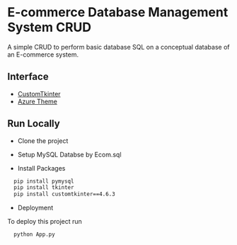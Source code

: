 # E-commerce Database Management System CRUD

A simple CRUD to perform basic database SQL on a conceptual database of an E-commerce system.

## Interface

 - [CustomTkinter](https://github.com/TomSchimansky/CustomTkinter)
 - [Azure Theme](https://github.com/rdbende/Azure-ttk-theme)

## Run Locally

- Clone the project

- Setup MySQL Databse by Ecom.sql

- Install Packages

```bash
  pip install pymysql
  pip install tkinter
  pip install customtkinter==4.6.3
```

- Deployment

To deploy this project run

```bash
  python App.py
```

